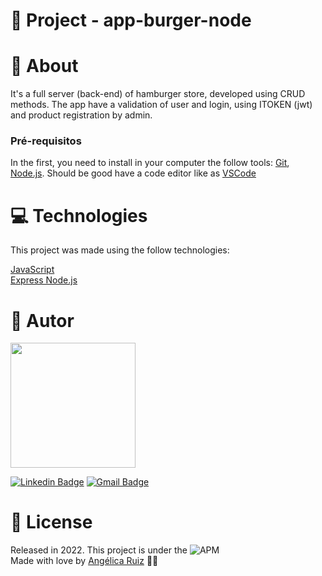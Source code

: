 # :triangular_flag_on_post: Project - app-burger-node 


# :speech_balloon: About

It's a full server (back-end) of hamburger store, developed using CRUD methods. The app have a validation of user and login, using ITOKEN (jwt) and product registration by admin.

### Pré-requisitos

In the first, you need to install in your computer the follow tools:
[Git](https://git-scm.com), [Node.js](https://nodejs.org/en/).
Should be good have a code editor like as [VSCode](https://code.visualstudio.com/)



# :computer: Technologies
This project was made using the follow technologies:



  [JavaScript](https://developer.mozilla.org/pt-BR/docs/Web/JavaScript) <br>
  [Express Node.js](https://developer.mozilla.org/en-US/docs/Learn/Server-side/Express_Nodejs)


# :pencil: Autor



<img src="https://user-images.githubusercontent.com/101833891/178617851-68f6be80-9d8f-4f92-9bdd-8e2ec86b11ef.jpg" width="200px;"/>





[![Linkedin Badge](https://img.shields.io/badge/-AngelicaRuiz-blue?style=flat-square&logo=Linkedin&logoColor=white&link=https://www.linkedin.com/in/angelicaaruiz/)](https://www.linkedin.com/in/angelicaaruiz/) 
[![Gmail Badge](https://img.shields.io/badge/-angelica.a.ruiz@gmail.com-c14438?style=flat-square&logo=Gmail&logoColor=white&link=mailto:angelica.a.ruiz@gmail.com)](mailto:angelica.a.ruiz@gmail.com)




# :closed_book: License
Released in 2022.
This project is under the ![APM](https://img.shields.io/apm/l/dev)<br>
Made with love by [Angélica Ruiz](https://github.com/DevAngelRuiz) 💜🚀
